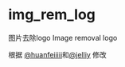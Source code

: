 # img_rem_log
图片去除logo       Image removal logo

根据 <a href="https://github.com/huanfeiiiii/Remove-Logo">@huanfeiiiii</a>和<a href="https://github.com/jelliy/RemoveLogo">@jelliy</a> 修改
